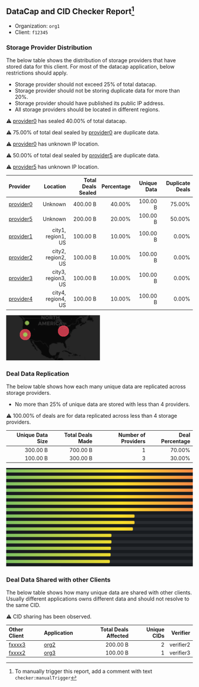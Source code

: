 ## DataCap and CID Checker Report[^1]
 - Organization: `org1`
 - Client: `f12345`
### Storage Provider Distribution
The below table shows the distribution of storage providers that have stored data for this client.
For most of the datacap application, below restrictions should apply.
 - Storage provider should not exceed 25% of total datacap.
 - Storage provider should not be storing duplicate data for more than 20%.
 - Storage provider should have published its public IP address.
 - All storage providers should be located in different regions.

⚠️ [provider0](https://filfox.info/en/address/provider0) has sealed 40.00% of total datacap.

⚠️ 75.00% of total deal sealed by [provider0](https://filfox.info/en/address/provider0) are duplicate data.

⚠️ [provider0](https://filfox.info/en/address/provider0) has unknown IP location.

⚠️ 50.00% of total deal sealed by [provider5](https://filfox.info/en/address/provider5) are duplicate data.

⚠️ [provider5](https://filfox.info/en/address/provider5) has unknown IP location.

| Provider                                              |           Location | Total Deals Sealed | Percentage | Unique Data | Duplicate Deals |
| :---------------------------------------------------- | -----------------: | -----------------: | ---------: | ----------: | --------------: |
| [provider0](https://filfox.info/en/address/provider0) |            Unknown |           400.00 B |     40.00% |    100.00 B |          75.00% |
| [provider5](https://filfox.info/en/address/provider5) |            Unknown |           200.00 B |     20.00% |    100.00 B |          50.00% |
| [provider1](https://filfox.info/en/address/provider1) | city1, region1, US |           100.00 B |     10.00% |    100.00 B |           0.00% |
| [provider2](https://filfox.info/en/address/provider2) | city2, region2, US |           100.00 B |     10.00% |    100.00 B |           0.00% |
| [provider3](https://filfox.info/en/address/provider3) | city3, region3, US |           100.00 B |     10.00% |    100.00 B |           0.00% |
| [provider4](https://filfox.info/en/address/provider4) | city4, region4, US |           100.00 B |     10.00% |    100.00 B |           0.00% |

![Provider Distribution](./provider.png)
### Deal Data Replication
The below table shows how each many unique data are replicated across storage providers.
- No more than 25% of unique data are stored with less than 4 providers.

⚠️ 100.00% of deals are for data replicated across less than 4 storage providers.

| Unique Data Size | Total Deals Made | Number of Providers | Deal Percentage |
| ---------------: | ---------------: | ------------------: | --------------: |
|         300.00 B |         700.00 B |                   1 |          70.00% |
|         100.00 B |         300.00 B |                   3 |          30.00% |

![Replication Distribution](./replica.png)
### Deal Data Shared with other Clients
The below table shows how many unique data are shared with other clients.
Usually different applications owns different data and should not resolve to the same CID.

⚠️ CID sharing has been observed.

| Other Client                                    | Application  | Total Deals Affected | Unique CIDs |  Verifier |
| :---------------------------------------------- | :----------- | -------------------: | ----------: | --------: |
| [fxxxx3](https://filfox.info/en/address/fxxxx3) | [org2](url2) |             200.00 B |           2 | verifier2 |
| [fxxxx2](https://filfox.info/en/address/fxxxx2) | [org3](url3) |             100.00 B |           1 | verifier3 |

[^1]: To manually trigger this report, add a comment with text `checker:manualTrigger`
